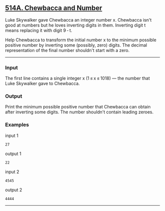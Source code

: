 ## [514A. Chewbaсca and Number](https://codeforces.com/contest/514/problem/A)

Luke Skywalker gave Chewbacca an integer number x. Chewbacca isn't good at numbers but he loves inverting digits in them. Inverting digit t means replacing it with digit 9 - t.

Help Chewbacca to transform the initial number x to the minimum possible positive number by inverting some (possibly, zero) digits. The decimal representation of the final number shouldn't start with a zero.

---

### Input

The first line contains a single integer x (1 ≤ x ≤ 1018) — the number that Luke Skywalker gave to Chewbacca.

### Output

Print the minimum possible positive number that Chewbacca can obtain after inverting some digits. The number shouldn't contain leading zeroes.

### Examples

  input 1
  
    27
  
  output 1
  
    22
  
  input 2
  
    4545
  
  output 2
  
    4444


---
